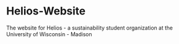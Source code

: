 # Helios-Website
The website for Helios - a sustainability student organization at the University of Wisconsin - Madison
